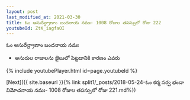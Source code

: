 ```yaml
---
layout: post
last_modified_at: 2021-03-30
title: ఓం అసురేన్ద్రాణాం బందనాయ నమః- 1008 రోజుల తపస్సులో రోజు 222
youtubeId: ZtK_iagfaOI
---
```

 
 
 ఓం అసురేన్ద్రాణాం బందనాయ నమః  
 
 -  అసురుల రాజులను జైలులో పెట్టడానికి కారణం ఎవరు 
 
  
 
  
 
 
 
 
 
 


{% include youtubePlayer.html id=page.youtubeId %}
 
[Next]({{ site.baseurl }}{% link  split1/_posts/2018-05-24-ఓం కర్మ సర్వ భండా విమోచనాయ నమః- 1008 రోజుల తపస్సులో రోజు 221.md%})
 
